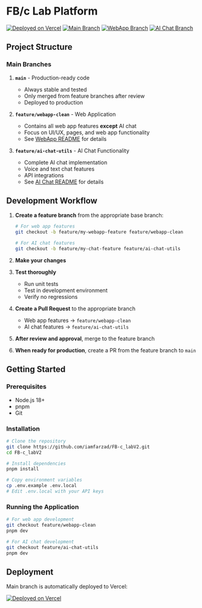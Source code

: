 # FB/c Lab Platform

[![Deployed on Vercel](https://img.shields.io/badge/Deployed%20on-Vercel-black?style=for-the-badge&logo=vercel)](https://vercel.com/iamfarzads-projects/v0-fb-c-ai-clone)
[![Main Branch](https://img.shields.io/badge/Main%20Branch-Stable-brightgreen)](https://github.com/iamfarzad/FB-c_labV2/tree/main)
[![WebApp Branch](https://img.shields.io/badge/WebApp-Development-yellow)](https://github.com/iamfarzad/FB-c_labV2/tree/feature/webapp-clean)
[![AI Chat Branch](https://img.shields.io/badge/AI%20Chat-Development-blue)](https://github.com/iamfarzad/FB-c_labV2/tree/feature/ai-chat-utils)

## Project Structure

### Main Branches

1. **`main`** - Production-ready code
   - Always stable and tested
   - Only merged from feature branches after review
   - Deployed to production

2. **`feature/webapp-clean`** - Web Application
   - Contains all web app features **except** AI chat
   - Focus on UI/UX, pages, and web app functionality
   - See [WebApp README](README-WEBAPP.md) for details

3. **`feature/ai-chat-utils`** - AI Chat Functionality
   - Complete AI chat implementation
   - Voice and text chat features
   - API integrations
   - See [AI Chat README](README-AI-CHAT.md) for details

## Development Workflow

1. **Create a feature branch** from the appropriate base branch:
   ```bash
   # For web app features
   git checkout -b feature/my-webapp-feature feature/webapp-clean
   
   # For AI chat features
   git checkout -b feature/my-chat-feature feature/ai-chat-utils
   ```

2. **Make your changes**

3. **Test thoroughly**
   - Run unit tests
   - Test in development environment
   - Verify no regressions

4. **Create a Pull Request** to the appropriate branch
   - Web app features → `feature/webapp-clean`
   - AI chat features → `feature/ai-chat-utils`

5. **After review and approval**, merge to the feature branch

6. **When ready for production**, create a PR from the feature branch to `main`

## Getting Started

### Prerequisites
- Node.js 18+
- pnpm
- Git

### Installation

```bash
# Clone the repository
git clone https://github.com/iamfarzad/FB-c_labV2.git
cd FB-c_labV2

# Install dependencies
pnpm install

# Copy environment variables
cp .env.example .env.local
# Edit .env.local with your API keys
```

### Running the Application

```bash
# For web app development
git checkout feature/webapp-clean
pnpm dev

# For AI chat development
git checkout feature/ai-chat-utils
pnpm dev
```

## Deployment

Main branch is automatically deployed to Vercel:

[![Deployed on Vercel](https://img.shields.io/badge/Deployed%20on-Vercel-black?style=for-the-badge&logo=vercel)](https://vercel.com/iamfarzads-projects/v0-fb-c-ai-clone)

